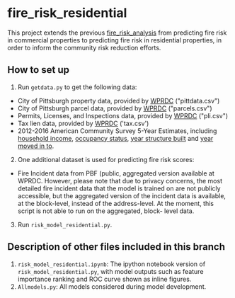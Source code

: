 # fire_risk_residential

This project extends the previous [fire_risk_analysis](https://github.com/CityofPittsburgh/fire_risk_analysis) from predicting fire risk in commercial properties to predicting fire risk in residential properties, in order to inform the community risk reduction efforts.

## How to set up
1. Run `getdata.py` to get the following data:
- City of Pittsburgh property data, provided by [WPRDC](https://www.wprdc.org) ("pittdata.csv")
- City of Pittsburgh parcel data, provided by [WPRDC](https://www.wprdc.org)  ("parcels.csv")
- Permits, Licenses, and Inspections data, provided by [WPRDC](https://www.wprdc.org)  ("pli.csv")
- Tax lien data, provided by [WPRDC](https://www.wprdc.org)  ('tax.csv')
- 2012-2016 American Community Survey 5-Year Estimates, including [household income](https://factfinder.census.gov/faces/tableservices/jsf/pages/productview.xhtml?pid=ACS_16_5YR_B19001&prodType=table), [occupancy status](https://factfinder.census.gov/faces/tableservices/jsf/pages/productview.xhtml?pid=ACS_16_5YR_B25002&prodType=table), [year structure built](https://factfinder.census.gov/faces/tableservices/jsf/pages/productview.xhtml?pid=ACS_16_5YR_B25034&prodType=table) and [year moved in to](https://factfinder.census.gov/faces/tableservices/jsf/pages/productview.xhtml?pid=ACS_16_5YR_B25038&prodType=table).

2. One additional dataset is used for predicting fire risk scores:
- Fire Incident data from PBF (public, aggregated version available at WPRDC. However, please note that due to privacy concerns, the most     detailed fire incident data that the model is trained on are not publicly accessible, but the aggregated version of the incident data       is available, at the block-level, instead of the address-level. At the moment, this script is not able to run on the aggregated, block-     level data.

3. Run `risk_model_residential.py`.

## Description of other files included in this branch
1. `risk_model_residential.ipynb`: The ipython notebook version of `risk_model_residential.py`, with model outputs such as feature importance ranking and ROC curve shown as inline figures.
2. `Allmodels.py`: All models considered during model development.
